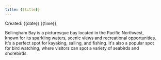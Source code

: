 ```yaml
---
title: {{title}}
---
```

Created: {{date}} {{time}}

Bellingham Bay is a picturesque bay located in the Pacific Northwest, known for its sparkling waters, scenic views and recreational opportunities. It's a perfect spot for kayaking, sailing, and fishing. It's also a popular spot for bird watching, where visitors can spot a variety of seabirds and shorebirds.